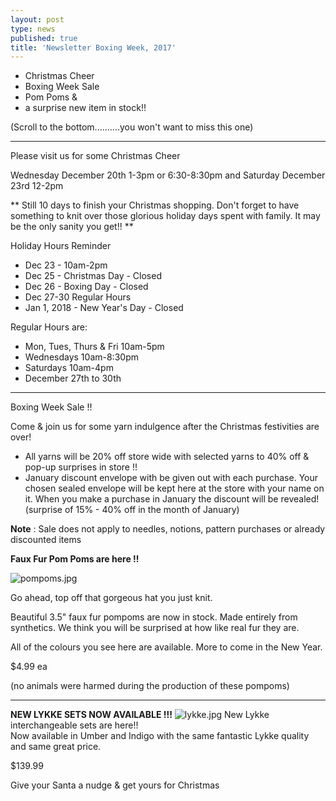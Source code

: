```yaml
---
layout: post
type: news
published: true
title: 'Newsletter Boxing Week, 2017'
---
```


- Christmas Cheer
- Boxing Week Sale
- Pom Poms &
- a surprise new item in stock!!

(Scroll to the bottom..........you won't want to miss this one)
<hr>
Please visit us for some
Christmas Cheer
 
Wednesday December 20th
1-3pm or 6:30-8:30pm
and
Saturday December 23rd 12-2pm

** Still 10 days to finish your Christmas shopping.  Don't
    forget to have something to knit over those glorious
    holiday days spent with family. It may be the only
    sanity you get!!  **

Holiday Hours Reminder
- Dec 23 - 10am-2pm
- Dec 25 - Christmas Day - Closed
- Dec 26 - Boxing Day - Closed
- Dec 27-30 Regular Hours
- Jan 1, 2018 - New Year's Day - Closed

Regular Hours are:
- Mon, Tues, Thurs & Fri  10am-5pm
- Wednesdays 10am-8:30pm
- Saturdays 10am-4pm
- December 27th to 30th
<hr />
Boxing Week Sale !!
 
Come & join us for some yarn indulgence after the Christmas festivities are over! 
  
- All yarns will be 20% off store wide with selected yarns to 40% off  & pop-up surprises in store !!
- January discount envelope with be given out with
    each purchase.  Your chosen sealed envelope will be 
    kept here at the store with your name on it. When you 
    make a purchase in January the discount will be
    revealed!
    (surprise of 15% - 40% off in the month of January)

**Note**   :  Sale does not apply to needles, notions, pattern purchases or already discounted items
                    
                    
<strong>Faux Fur Pom Poms are here !!</strong>

![pompoms.jpg]({{site.baseurl}}/news/img/pompoms.jpg)

Go ahead, top off that gorgeous hat you just knit.

Beautiful 3.5" faux fur pompoms are now in stock. Made entirely from synthetics. We think you will be surprised at how like real fur they are.

All of the colours you see here are available.
More to come in the New Year.

$4.99 ea

(no animals were harmed during the production of these pompoms)

<hr>

<strong>NEW LYKKE SETS NOW AVAILABLE !!!</strong>
![lykke.jpg]({{site.baseurl}}/news/img/lykke.jpg)
New Lykke interchangeable sets are here!!  
Now available in Umber and Indigo with the same fantastic Lykke quality and same great price. 

$139.99

Give your Santa a nudge & get yours for Christmas

